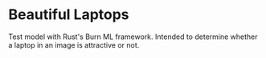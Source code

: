 # Beautiful Laptops

Test model with Rust's Burn ML framework. Intended to determine whether a laptop in an image is attractive or not.